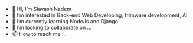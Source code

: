 - 👋 Hi, I’m Siavash Nadem
- 👀 I’m interested in Back-end Web Developing, frimware development, AI
- 🌱 I’m currently learning NodeJs and Django
- 💞️ I’m looking to collaborate on ...
- 📫 How to reach me ...

<!---
siavashndm/siavashndm is a ✨ special ✨ repository because its `README.md` (this file) appears on your GitHub profile.
You can click the Preview link to take a look at your changes.
--->
